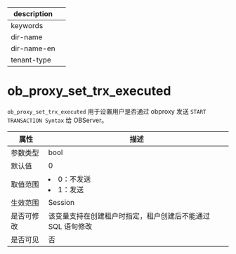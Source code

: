 |description||
|---|---|
|keywords||
|dir-name||
|dir-name-en||
|tenant-type||

# ob_proxy_set_trx_executed

`ob_proxy_set_trx_executed` 用于设置用户是否通过 obproxy 发送 `START TRANSACTION Syntax` 给 OBServer。

| **属性** |                                                 **描述**                                                 |
|--------|--------------------------------------------------------------------------------------------------------|
| 参数类型   | bool                |
| 默认值    | 0                   |
| 取值范围   | <li> 0：不发送   <li> 1：发送    |
| 生效范围   | Session             |
| 是否可修改  | 该变量支持在创建租户时指定，租户创建后不能通过 SQL 语句修改                                                                       |
| 是否可见   | 否                   |
